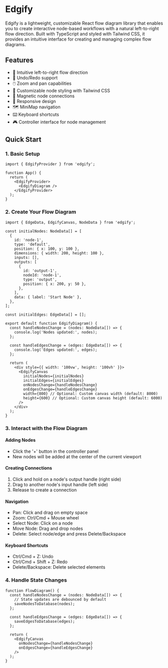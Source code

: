 # Edgify

Edgify is a lightweight, customizable React flow diagram library that enables you to create interactive node-based workflows with a natural left-to-right flow direction. Built with TypeScript and styled with Tailwind CSS, it provides an intuitive interface for creating and managing complex flow diagrams.

## Features

- 🎯 Intuitive left-to-right flow direction
- 🔄 Undo/Redo support
- 🖱️ Zoom and pan capabilities
- 🎨 Customizable node styling with Tailwind CSS
- 🧲 Magnetic node connections
- 📱 Responsive design
- 🗺️ MiniMap navigation
- ⌨️ Keyboard shortcuts
- 🎮 Controller interface for node management

## Quick Start

### 1. Basic Setup

```tsx
import { EdgifyProvider } from 'edgify';

function App() {
  return (
    <EdgifyProvider>
      <EdgifyDiagram />
    </EdgifyProvider>
  );
}
```

### 2. Create Your Flow Diagram

```tsx
import { EdgeData, EdgifyCanvas, NodeData } from 'edgify';

const initialNodes: NodeData[] = [
  {
    id: 'node-1',
    type: 'default',
    position: { x: 100, y: 100 },
    dimensions: { width: 200, height: 100 },
    inputs: [],
    outputs: [
      {
        id: 'output-1',
        nodeId: 'node-1',
        type: 'output',
        position: { x: 200, y: 50 },
      },
    ],
    data: { label: 'Start Node' },
  },
];

const initialEdges: EdgeData[] = [];

export default function EdgifyDiagram() {
  const handleNodesChange = (nodes: NodeData[]) => {
    console.log('Nodes updated:', nodes);
  };

  const handleEdgesChange = (edges: EdgeData[]) => {
    console.log('Edges updated:', edges);
  };

  return (
    <div style={{ width: '100vw', height: '100vh' }}>
      <EdgifyCanvas
        initialNodes={initialNodes}
        initialEdges={initialEdges}
        onNodesChange={handleNodesChange}
        onEdgesChange={handleEdgesChange}
        width={800} // Optional: Custom canvas width (default: 8000)
        height={600} // Optional: Custom canvas height (default: 6000)
      />
    </div>
  );
}
```

### 3. Interact with the Flow Diagram

#### Adding Nodes

- Click the '+' button in the controller panel
- New nodes will be added at the center of the current viewport

#### Creating Connections

1. Click and hold on a node's output handle (right side)
2. Drag to another node's input handle (left side)
3. Release to create a connection

#### Navigation

- Pan: Click and drag on empty space
- Zoom: Ctrl/Cmd + Mouse wheel
- Select Node: Click on a node
- Move Node: Drag and drop nodes
- Delete: Select node/edge and press Delete/Backspace

#### Keyboard Shortcuts

- Ctrl/Cmd + Z: Undo
- Ctrl/Cmd + Shift + Z: Redo
- Delete/Backspace: Delete selected elements

### 4. Handle State Changes

```tsx
function FlowDiagram() {
  const handleNodesChange = (nodes: NodeData[]) => {
    // State updates are debounced by default
    saveNodesToDatabase(nodes);
  };

  const handleEdgesChange = (edges: EdgeData[]) => {
    saveEdgesToDatabase(edges);
  };

  return (
    <EdgifyCanvas
      onNodesChange={handleNodesChange}
      onEdgesChange={handleEdgesChange}
    />
  );
}
```